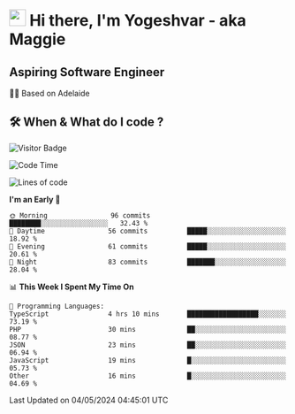 <h1><img src="https://emojis.slackmojis.com/emojis/images/1531849430/4246/blob-sunglasses.gif?1531849430" width="30"/> Hi there, I'm Yogeshvar - aka Maggie</h1>

## Aspiring Software Engineer
🏂🏻  Based on Adelaide 

## 🛠 When & What do I code ?  

![Visitor Badge](https://visitor-badge.feriirawann.repl.co?username=yogeshvar&repo=yogeshvar&label=Visitors&style=plastic&color=%23457BFF&contentType=svg)

<!--START_SECTION:waka-->
![Code Time](http://img.shields.io/badge/Code%20Time-2%2C885%20hrs%2025%20mins-blue)

![Lines of code](https://img.shields.io/badge/From%20Hello%20World%20I%27ve%20Written-593.4%20thousand%20lines%20of%20code-blue)

**I'm an Early 🐤** 

```text
🌞 Morning                96 commits          ████████░░░░░░░░░░░░░░░░░   32.43 % 
🌆 Daytime                56 commits          █████░░░░░░░░░░░░░░░░░░░░   18.92 % 
🌃 Evening                61 commits          █████░░░░░░░░░░░░░░░░░░░░   20.61 % 
🌙 Night                  83 commits          ███████░░░░░░░░░░░░░░░░░░   28.04 % 
```


📊 **This Week I Spent My Time On** 

```text
💬 Programming Languages: 
TypeScript               4 hrs 10 mins       ██████████████████░░░░░░░   73.19 % 
PHP                      30 mins             ██░░░░░░░░░░░░░░░░░░░░░░░   08.77 % 
JSON                     23 mins             ██░░░░░░░░░░░░░░░░░░░░░░░   06.94 % 
JavaScript               19 mins             █░░░░░░░░░░░░░░░░░░░░░░░░   05.73 % 
Other                    16 mins             █░░░░░░░░░░░░░░░░░░░░░░░░   04.69 % 
```


 Last Updated on 04/05/2024 04:45:01 UTC
<!--END_SECTION:waka-->
